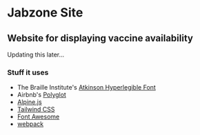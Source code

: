 # Jabzone Site

## Website for displaying vaccine availability

Updating this later...


### Stuff it uses

- The Braille Institute's [Atkinson Hyperlegible Font](https://brailleinstitute.org/freefont)
- Airbnb's [Polyglot](https://github.com/airbnb/polyglot.js)
- [Alpine.js](https://github.com/alpinejs/alpine)
- [Tailwind CSS](https://tailwindcss.com)
- [Font Awesome](https://fontawesome.com)
- [webpack](https://webpack.js.org)